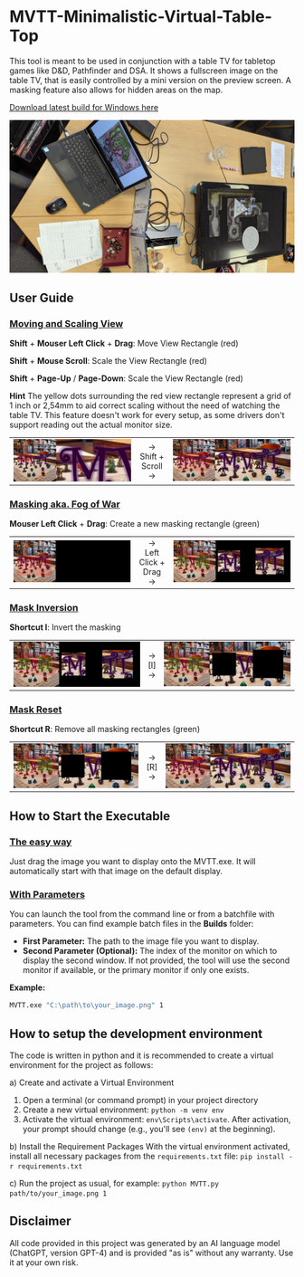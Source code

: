 
# MVTT-Minimalistic-Virtual-Table-Top
This tool is meant to be used in conjunction with a table TV for tabletop games like D&amp;D, Pathfinder and DSA. It shows a fullscreen image on the table TV, that is easily controlled by a mini version on the preview screen. A masking feature also allows for hidden areas on the map.

<a href="/Builds/" download>Download latest build for Windows here</a>

![Example of a setup with a table TV](/Images/ExampleSetup.jpg)

## User Guide

### <ins>Moving and Scaling View</ins>
**Shift** + **Mouser Left Click** + **Drag**: Move View Rectangle (red)

**Shift** + **Mouse Scroll**: Scale the View Rectangle (red)

**Shift** + **Page-Up** / **Page-Down**: Scale the View Rectangle (red)

**Hint** The yellow dots surrounding the red view rectangle represent a grid of 1 inch or 2,54mm to aid correct scaling without the need of watching the table TV. This feature doesn't work for every setup, as some drivers don't support reading out the actual monitor size.
<table><tr><td> <img src="Images/Pre_Zoom.png" alt="Example befor Zooming"> </td><td align="center">&#8594;<br>Shift + Scroll<br>&#8594;</td><td> <img src="Images/Post_Reset.png" alt="Example after Zooming"> </td></tr></table>

### <ins>Masking aka. Fog of War</ins>
**Mouser Left Click** + **Drag**: Create a new masking rectangle (green)
<table><tr><td> <img src="Images/Pre_Select.png" alt="Example befor Masking"> </td><td align="center">&#8594;<br>Left Click + Drag<br>&#8594;</td><td> <img src="Images/Pre_Invert.png" alt="Example after Masking"> </td></tr></table>

### <ins>Mask Inversion</ins>
**Shortcut I**: Invert the masking
<table><tr><td> <img src="Images/Pre_Invert.png" alt="Example befor Mask Inversion"> </td><td align="center">&#8594;<br>[I]<br>&#8594;</td><td> <img src="Images/Post_Invert.png" alt="Example after Mask Inversion"> </td></tr></table>

### <ins>Mask Reset</ins>
**Shortcut R**: Remove all masking rectangles (green)
<table><tr><td> <img src="Images/Post_Invert.png" alt="Example befor Masking"> </td><td align="center">&#8594;<br>[R]<br>&#8594;</td><td> <img src="Images/Post_Reset.png" alt="Example after Masking"> </td></tr></table>


## How to Start the Executable
### <ins>The easy way</ins>
Just drag the image you want to display onto the MVTT.exe. It will automatically start with that image on the default display.

### <ins>With Parameters</ins>
You can launch the tool from the command line or from a batchfile with parameters. You can find example batch files in the **Builds** folder:
- **First Parameter:** The path to the image file you want to display.
- **Second Parameter (Optional):** The index of the monitor on which to display the second window. If not provided, the tool will use the second monitor if available, or the primary monitor if only one exists.

**Example:**
```bash
MVTT.exe "C:\path\to\your_image.png" 1
```


## How to setup the development environment

The code is written in python and it is recommended to create a virtual environment for the project as follows:

a) Create and activate a Virtual Environment
 1. Open a terminal (or command prompt) in your project directory
 2. Create a new virtual environment: `python -m venv env`
3. Activate the virtual environment: `env\Scripts\activate`. After activation, your prompt should change (e.g., you'll see `(env)` at the beginning).

b) Install the Requirement Packages
With the virtual environment activated, install all necessary packages from the `requirements.txt` file:
`pip install -r requirements.txt`

c) Run the project as usual, for example:
`python MVTT.py path/to/your_image.png 1`

## Disclaimer
All code provided in this project was generated by an AI language model (ChatGPT, version GPT-4) and is provided "as is" without any warranty. Use it at your own risk.
